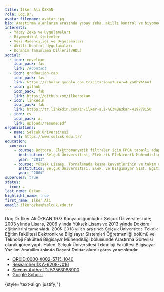 ```yaml
---
title: İlker Ali ÖZKAN
role: Doç.Dr.
avatar_filename: avatar.jpg
bio: Araştırma alanlarım arasında yapay zeka, akıllı kontrol ve biyomedikal sistemler yer almaktadır.
interests:
  - Yapay Zeka ve Uygulamaları
  - Biyomedikal Sistemler
  - Veri Madenciliği ve Uygulamaları
  - Akıllı Kontrol Uygulamaları
  - Donanım Tanımlama Dilleri(VHDL)
social:
  - icon: envelope
    icon_pack: fas
    link: /#contact
  - icon: graduation-cap
    icon_pack: fas
    link: https://scholar.google.com.tr/citations?user=4uZaOhYAAAAJ
  - icon: github
    icon_pack: fab
    link: https://github.com/ilkerozkan
  - icon: linkedin
    icon_pack: fab
    link: https://tr.linkedin.com/in/ilker-ali-%C3%B6zkan-419779150
  - icon: cv
    icon_pack: ai
    link: uploads/resume.pdf
organizations:
  - name: Selçuk Üniversitesi
    url: https://www.selcuk.edu.tr/
education:
  courses:
    - course: Doktora, Elektromanyetik filtreler için FPGA tabanlı adaptif kontrolör tasarımı ve gerçekleştirilmesi
      institution: Selçuk Üniversitesi, Elektrik Elektronik Mühendisliği
      year: "2013"
    - course: Yüksek Lisans, Tornalamada kesme kuvvetlerinin ve takım ucu sıcaklığının bulanık mantık ve yapay sinir ağı teknikleriyle tahmin edilmesi
      institution: Selçuk Üniversitesi, Elek. ve Bilgisayar Sist. Eğitimi
      year: "2006"
superuser: true
status:
  icon: ☕️
last_name: Ozkan
highlight_name: true
first_name: Ilker Ali
email: ilkerozkan@selcuk.edu.tr
---
```

Doç.Dr. İlker Ali ÖZKAN 1978 Konya doğumludur. Selçuk Üniversitesinde; 2003 yılında Lisans, 2006 yılında Yüksek Lisans ve 2013 yılında Doktora eğitimlerini tamamladı. 2005-2013 yılları arasında Selçuk Üniversitesi Teknik Eğitim Fakültesi Elektronik ve Bilgisayar Sistemleri Öğretmenliği bölümü ve Teknoloji Fakültesi Bilgisayar Mühendisliği bölümünde Araştırma Görevlisi olarak görev yaptı. Halen, Selçuk Üniversitesi Teknoloji Fakültesi Bilgisayar Yazılımı Anabilim dalında Doçent Doktor olarak görev yapmaktadır. <br>
-  [ORCID:0000-0002-5715-1040](https://orcid.org/0000-0002-5715-1040) 
-  [ResearcherID: A-6208-2016](http://www.researcherid.com/rid/A-6208-2016)
-  [Scopus Author ID: 52563088900](http://www.scopus.com/inward/authorDetails.url?authorID=52563088900&partnerID=MN8TOARS) 
- [Google Scholar](https://scholar.google.com.tr/citations?user=4uZaOhYAAAAJ)

{style="text-align: justify;"}
